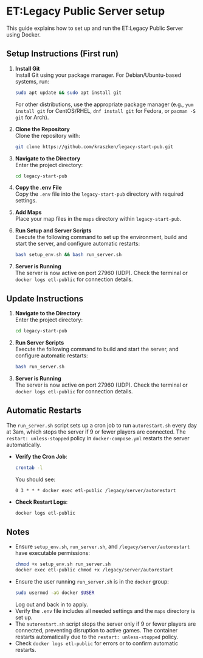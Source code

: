 # ET:Legacy Public Server setup

This guide explains how to set up and run the ET:Legacy Public Server using Docker.

## Setup Instructions (First run)

1. **Install Git**  
   Install Git using your package manager. For Debian/Ubuntu-based systems, run:

   ```bash
   sudo apt update && sudo apt install git
   ```

   For other distributions, use the appropriate package manager (e.g., `yum install git` for CentOS/RHEL, `dnf install git` for Fedora, or `pacman -S git` for Arch).

2. **Clone the Repository**  
   Clone the repository with:

   ```bash
   git clone https://github.com/kraszken/legacy-start-pub.git
   ```

3. **Navigate to the Directory**  
   Enter the project directory:

   ```bash
   cd legacy-start-pub
   ```

4. **Copy the .env File**  
   Copy the `.env` file into the `legacy-start-pub` directory with required settings.

5. **Add Maps**  
   Place your map files in the `maps` directory within `legacy-start-pub`.

6. **Run Setup and Server Scripts**  
   Execute the following command to set up the environment, build and start the server, and configure automatic restarts:

   ```bash
   bash setup_env.sh && bash run_server.sh
   ```

7. **Server is Running**  
   The server is now active on port 27960 (UDP). Check the terminal or `docker logs etl-public` for connection details.

## Update Instructions

1. **Navigate to the Directory**  
   Enter the project directory:

   ```bash
   cd legacy-start-pub
   ```

2. **Run Server Scripts**  
   Execute the following command to build and start the server, and configure automatic restarts:

   ```bash
   bash run_server.sh
   ```

3. **Server is Running**  
   The server is now active on port 27960 (UDP). Check the terminal or `docker logs etl-public` for connection details.

## Automatic Restarts

The `run_server.sh` script sets up a cron job to run `autorestart.sh` every day at 3am, which stops the server if 9 or fewer players are connected. The `restart: unless-stopped` policy in `docker-compose.yml` restarts the server automatically.

- **Verify the Cron Job**:
  ```bash
  crontab -l
  ```
  You should see:
  ```
  0 3 * * * docker exec etl-public /legacy/server/autorestart
  ```
- **Check Restart Logs**:
  ```bash
  docker logs etl-public
  ```

## Notes

- Ensure `setup_env.sh`, `run_server.sh`, and `/legacy/server/autorestart` have executable permissions:
  ```bash
  chmod +x setup_env.sh run_server.sh
  docker exec etl-public chmod +x /legacy/server/autorestart
  ```
- Ensure the user running `run_server.sh` is in the `docker` group:
  ```bash
  sudo usermod -aG docker $USER
  ```
  Log out and back in to apply.
- Verify the `.env` file includes all needed settings and the `maps` directory is set up.
- The `autorestart.sh` script stops the server only if 9 or fewer players are connected, preventing disruption to active games. The container restarts automatically due to the `restart: unless-stopped` policy.
- Check `docker logs etl-public` for errors or to confirm automatic restarts.
